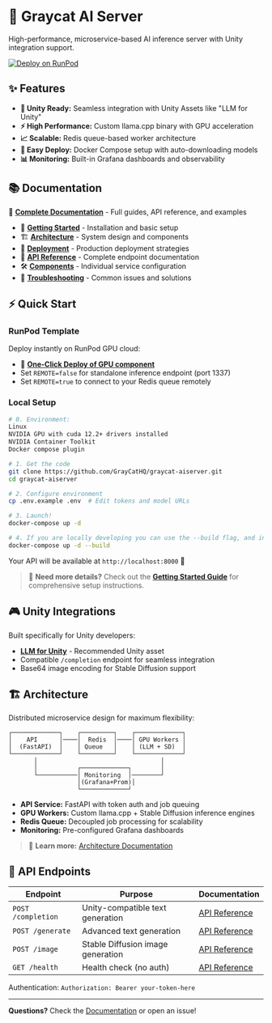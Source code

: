 # 🚀 Graycat AI Server

High-performance, microservice-based AI inference server with Unity integration support.

[![Deploy on RunPod](https://img.shields.io/badge/Deploy%20on-RunPod-blue?style=for-the-badge)](https://console.runpod.io/deploy?template=3rsr5dzv50&ref=muhg2w55)

## ✨ Features

- **🎯 Unity Ready:** Seamless integration with Unity Assets like "LLM for Unity"
- **⚡ High Performance:** Custom llama.cpp binary with GPU acceleration
- **📈 Scalable:** Redis queue-based worker architecture
- **🐳 Easy Deploy:** Docker Compose setup with auto-downloading models
- **📊 Monitoring:** Built-in Grafana dashboards and observability

## 📚 Documentation

📖 **[Complete Documentation](https://docs.graycat.ai)** - Full guides, API reference, and examples

- 🚀 **[Getting Started](docs/getting-started.md)** - Installation and basic setup
- 🏗️ **[Architecture](docs/architecture.md)** - System design and components  
- 🚢 **[Deployment](docs/deployment.md)** - Production deployment strategies
- 🔌 **[API Reference](docs/api-reference.md)** - Complete endpoint documentation
- 🛠️ **[Components](docs/components.md)** - Individual service configuration
- 🔧 **[Troubleshooting](docs/troubleshooting.md)** - Common issues and solutions

## ⚡ Quick Start

### RunPod Template
Deploy instantly on RunPod GPU cloud:
- 🔗 **[One-Click Deploy of GPU component](https://console.runpod.io/deploy?template=3rsr5dzv50&ref=muhg2w55)**
- Set `REMOTE=false` for standalone inference endpoint (port 1337)
- Set `REMOTE=true` to connect to your Redis queue remotely

### Local Setup
```bash
# 0. Environment:
Linux
NVIDIA GPU with cuda 12.2+ drivers installed
NVIDIA Container Toolkit
Docker compose plugin

# 1. Get the code
git clone https://github.com/GrayCatHQ/graycat-aiserver.git
cd graycat-aiserver

# 2. Configure environment
cp .env.example .env  # Edit tokens and model URLs

# 3. Launch!
docker-compose up -d

# 4. If you are locally developing you can use the --build flag, and include the undreamai_server binaries in the /gpu dir with the server_setup.sh script
docker-compose up -d --build
```

Your API will be available at `http://localhost:8000` 🎉

> 📖 **Need more details?** Check out the **[Getting Started Guide](docs/getting-started.md)** for comprehensive setup instructions.

## 🎮 Unity Integrations

Built specifically for Unity developers:

- **[LLM for Unity](https://assetstore.unity.com/packages/tools/ai-ml-integration/llm-for-unity-273604)** - Recommended Unity asset
- Compatible `/completion` endpoint for seamless integration
- Base64 image encoding for Stable Diffusion support


## 🏗️ Architecture

Distributed microservice design for maximum flexibility:

```
┌─────────────┐    ┌─────────┐    ┌─────────────┐
│    API      │────│  Redis  │────│ GPU Workers │
│  (FastAPI)  │    │ Queue   │    │ (LLM + SD)  │
└─────────────┘    └─────────┘    └─────────────┘
       │                                  │
       │           ┌─────────────┐        │
       └───────────│ Monitoring  │────────┘
                   │(Grafana+Prom)│
                   └─────────────┘
```

- **API Service:** FastAPI with token auth and job queuing
- **GPU Workers:** Custom llama.cpp + Stable Diffusion inference engines  
- **Redis Queue:** Decoupled job processing for scalability
- **Monitoring:** Pre-configured Grafana dashboards

> 📖 **Learn more:** [Architecture Documentation](docs/architecture.md)

## 🔌 API Endpoints

| Endpoint | Purpose | Documentation |
|----------|---------|---------------|
| `POST /completion` | Unity-compatible text generation | [API Reference](docs/api-reference.md#completion) |
| `POST /generate` | Advanced text generation | [API Reference](docs/api-reference.md#generate) |
| `POST /image` | Stable Diffusion image generation | [API Reference](docs/api-reference.md#image) |
| `GET /health` | Health check (no auth) | [API Reference](docs/api-reference.md#health) |

Authentication: `Authorization: Bearer your-token-here`

---

**Questions?** Check the [Documentation](docs/) or open an issue!
